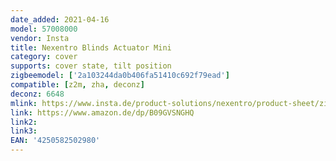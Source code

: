 ```yaml
---
date_added: 2021-04-16
model: 57008000
vendor: Insta
title: Nexentro Blinds Actuator Mini
category: cover
supports: cover state, tilt position
zigbeemodel: ['2a103244da0b406fa51410c692f79ead']
compatible: [z2m, zha, deconz]
deconz: 6648
mlink: https://www.insta.de/product-solutions/nexentro/product-sheet/zigbee_blinds_actuator_mini
link: https://www.amazon.de/dp/B09GVSNGHQ
link2: 
link3: 
EAN: '4250582502980'
---
```

